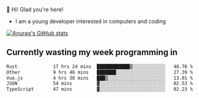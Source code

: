 👋 Hi! Glad you're here!
- I am a young developer interested in computers and coding

[![Anurag's GitHub stats](https://github-readme-stats.vercel.app/api?username=Eatham532&theme=dark)](https://github.com/anuraghazra/github-readme-stats)


## Currently wasting my week programming in
<!--START_SECTION:waka-->

```txt
Rust             17 hrs 24 mins  ████████████▒░░░░░░░░░░░░   48.76 %
Other            9 hrs 46 mins   ███████░░░░░░░░░░░░░░░░░░   27.39 %
Vue.js           4 hrs 38 mins   ███▒░░░░░░░░░░░░░░░░░░░░░   13.01 %
JSON             54 mins         ▓░░░░░░░░░░░░░░░░░░░░░░░░   02.53 %
TypeScript       47 mins         ▓░░░░░░░░░░░░░░░░░░░░░░░░   02.23 %
```

<!--END_SECTION:waka-->
